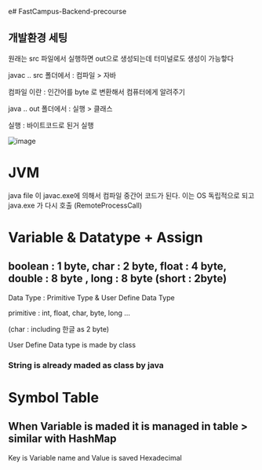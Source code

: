 e# FastCampus-Backend-precourse

## 개발환경 세팅
원래는 src 파일에서 실행하면 out으로 생성되는데 터미널로도 생성이 가능핳다

javac .. src 폴더에서 : 컴파일  > 자바

컴파일 이란 : 인간어를 byte 로 변환해서 컴퓨터에게 알려주기  

java .. out 폴더에서 : 실행 > 클래스

실행 : 바이트코드로 된거 실행

![image](https://github.com/user-attachments/assets/13f0b268-87d1-4b1d-b9e1-a87558a1239b)

# JVM
java file 이 javac.exe에 의해서 컴파일 중간어 코드가 된다. 이는 OS 독립적으로 되고 java.exe 가 다시 호출 (RemoteProcessCall)

# Variable & Datatype + Assign

## boolean : 1 byte, char : 2 byte, float : 4 byte, double : 8 byte , long : 8 byte (short : 2byte)

Data Type  : Primitive Type & User Define Data Type

primitive : int, float, char, byte, long ...

(char : including 한글 as 2 byte)

User Define Data type is made by class

### String is already maded as class by java

# Symbol Table
## When Variable is maded it is managed in table > similar with HashMap

Key is  Variable name and Value is saved Hexadecimal  
